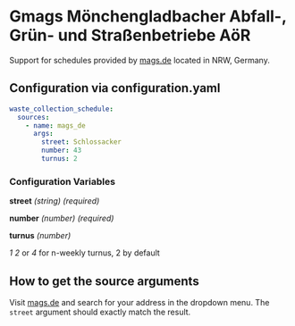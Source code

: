 # Gmags Mönchengladbacher Abfall-, Grün- und Straßenbetriebe AöR

Support for schedules provided by [mags.de](https://mags.de) located in NRW, Germany.

## Configuration via configuration.yaml

```yaml
waste_collection_schedule:
  sources:
    - name: mags_de
      args:
        street: Schlossacker
        number: 43
        turnus: 2
```

### Configuration Variables

**street**
*(string) (required)*


**number**
*(number) (required)*


**turnus**
*(number)*

*1* *2* or *4* for n-weekly turnus, 2 by default

## How to get the source arguments

Visit [mags.de](https://mags.de/online-abfuhrkalender) and search for your address in the dropdown menu. The `street` argument should exactly match the result.